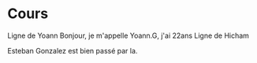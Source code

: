 # Cours

Ligne de Yoann
Bonjour, je m'appelle Yoann.G, j'ai 22ans
Ligne de Hicham

Esteban Gonzalez est bien passé par la.
